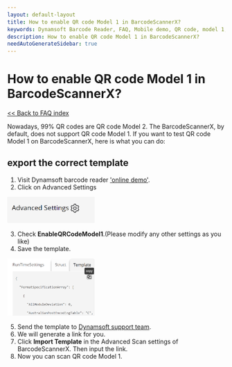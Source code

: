 ```yaml
---
layout: default-layout
title: How to enable QR code Model 1 in BarcodeScannerX?
keywords: Dynamsoft Barcode Reader, FAQ, Mobile demo, QR code, model 1, ios
description: How to enable QR code Model 1 in BarcodeScannerX?
needAutoGenerateSidebar: true
---
```


# How to enable QR code Model 1 in BarcodeScannerX?

[<< Back to FAQ index](index.md)


Nowadays, 99% QR codes are QR code Model 2. The BarcodeScannerX, by default, does not support QR code Model 1. If you want to test QR code Model 1 on BarcodeScannerX, here is what you can do: 

## export the correct template 

1. Visit Dynamsoft barcode reader ['online demo'](https://demo.dynamsoft.com/barcode-reader/).
2. Click on Advanced Settings
<div align="left">
   <p><img src="../../assets/advanced-settings.jpg" width="40%" alt="advanced settings"></p>
</div>

3. Check **EnableQRCodeModel1**.(Please modify any other settings as you like)
4. Save the template.
<div align="left">
   <p><img src="../../assets/save-template.jpg" width="40%" alt="save template"></p>
</div>

5. Send the template to <a href="https://www.dynamsoft.com/company/contact/?ver=latest" target="_blank">Dynamsoft support team</a>.
6. We will generate a link for you.
7. Click **Import Template** in the Advanced Scan settings of BarcodeScannerX. Then input the link.
8. Now you can scan QR code Model 1.
